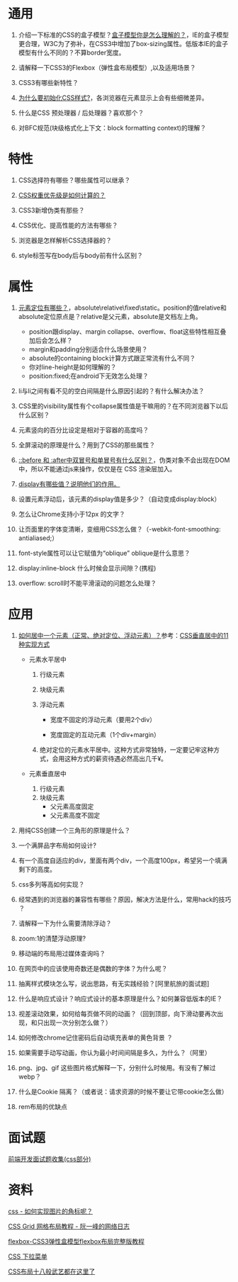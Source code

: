 # 通用

1. 介绍一下标准的CSS的盒子模型？[盒子模型你是怎么理解的？](https://blog.csdn.net/lxcao/article/details/52620453)，IE的盒子模型更合理，W3C为了弥补，在CSS3中增加了box-sizing属性。低版本IE的盒子模型有什么不同的？不算border宽度。
2. 请解释一下CSS3的Flexbox（弹性盒布局模型）,以及适用场景？

1. CSS3有哪些新特性？

1. [为什么要初始化CSS样式?](https://blog.csdn.net/lxcao/article/details/52678973)，各浏览器在元素显示上会有些细微差异。
2. 什么是CSS 预处理器 / 后处理器？喜欢那个？

1. 对BFC规范(块级格式化上下文：block formatting context)的理解？



# 特性

1. CSS选择符有哪些？哪些属性可以继承？

1. [CSS权重优先级是如何计算的？](https://blog.csdn.net/lxcao/article/details/52641272)

1. CSS3新增伪类有那些？

1. CSS优化、提高性能的方法有哪些？

1. 浏览器是怎样解析CSS选择器的？

1. style标签写在body后与body前有什么区别？



# 属性

1. [元素定位有哪些？](https://blog.csdn.net/lxcao/article/details/52634189)，absolute\relative\fixed\static。position的值relative和absolute定位原点是？relative是父元素，absolute是文档左上角。
   - position跟display、margin collapse、overflow、float这些特性相互叠加后会怎么样？
   - margin和padding分别适合什么场景使用？
   - absolute的containing block计算方式跟正常流有什么不同？
   - 你对line-height是如何理解的？
   - position:fixed;在android下无效怎么处理？
2. li与li之间有看不见的空白间隔是什么原因引起的？有什么解决办法？
3. CSS里的visibility属性有个collapse属性值是干嘛用的？在不同浏览器下以后什么区别？

1. 元素竖向的百分比设定是相对于容器的高度吗？

1. 全屏滚动的原理是什么？用到了CSS的那些属性？

1. [::before 和 :after中双冒号和单冒号有什么区别？](https://blog.csdn.net/lxcao/article/details/52640662)，伪类对象不会出现在DOM中，所以不能通过js来操作，仅仅是在 CSS 渲染层加入。

1. [display有哪些值？说明他们的作用。](https://blog.csdn.net/lxcao/article/details/52673179)

1. 设置元素浮动后，该元素的display值是多少？（自动变成display:block）

1. 怎么让Chrome支持小于12px 的文字？

1. 让页面里的字体变清晰，变细用CSS怎么做？（-webkit-font-smoothing: antialiased;）

1. font-style属性可以让它赋值为“oblique” oblique是什么意思？

1. display:inline-block 什么时候会显示间隙？(携程)

1. overflow: scroll时不能平滑滚动的问题怎么处理？



# 应用

1. [如何居中一个元素（正常、绝对定位、浮动元素）？](https://blog.csdn.net/lxcao/article/details/52670724)参考：[CSS垂直居中的11种实现方式](https://www.cnblogs.com/zhouhuan/p/vertical_center.html)

   - 元素水平居中

     1. 行级元素

     2. 块级元素

     3. 浮动元素

        - 宽度不固定的浮动元素（要用2个div）

        - 宽度固定的互动元素（1个div+margin）

     4. 绝对定位的元素水平居中。这种方式非常独特，一定要记牢这种方式，会用这种方式的薪资待遇必然高出几千¥。

   - 元素垂直居中

     1. 行级元素
     2. 块级元素
        - 父元素高度固定
        - 父元素高度不固定
1. 用纯CSS创建一个三角形的原理是什么？
2. 一个满屏品字布局如何设计?
3. 有一个高度自适应的div，里面有两个div，一个高度100px，希望另一个填满剩下的高度。
4. css多列等高如何实现？
5. 经常遇到的浏览器的兼容性有哪些？原因，解决方法是什么，常用hack的技巧 ？
6. 请解释一下为什么需要清除浮动？
7. zoom:1的清楚浮动原理?
9. 移动端的布局用过媒体查询吗？
1. 在网页中的应该使用奇数还是偶数的字体？为什么呢？
2. 抽离样式模块怎么写，说出思路，有无实践经验？[阿里航旅的面试题]
3. 什么是响应式设计？响应式设计的基本原理是什么？如何兼容低版本的IE？
4. 视差滚动效果，如何给每页做不同的动画？（回到顶部，向下滑动要再次出现，和只出现一次分别怎么做？）
5. 如何修改chrome记住密码后自动填充表单的黄色背景 ？
6. 如果需要手动写动画，你认为最小时间间隔是多久，为什么？（阿里）
7. png、jpg、gif 这些图片格式解释一下，分别什么时候用。有没有了解过webp？
8. 什么是Cookie 隔离？（或者说：请求资源的时候不要让它带cookie怎么做）
9. rem布局的优缺点



# 面试题

[前端开发面试题收集(css部分)](https://www.cnblogs.com/wj204/p/5813736.html)



# 资料

[css - 如何实现图片的角标呢？](https://segmentfault.com/q/1010000006551803)

[CSS Grid 网格布局教程 - 阮一峰的网络日志](http://www.ruanyifeng.com/blog/2019/03/grid-layout-tutorial.html)

[flexbox-CSS3弹性盒模型flexbox布局完整版教程](http://caibaojian.com/flexbox-guide.html#t8)

[CSS 下拉菜单](https://www.runoob.com/css/css-dropdowns.html)

[CSS布局十八般武艺都在这里了](https://segmentfault.com/a/1190000008789039)